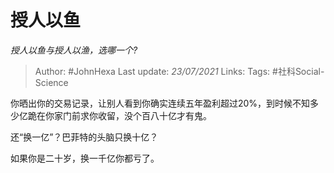 # 授人以鱼
*授人以鱼与授人以渔，选哪一个?*

> Author: #JohnHexa
Last update: *23/07/2021* 
Links:
Tags: #社科Social-Science 

 
你晒出你的交易记录，让别人看到你确实连续五年盈利超过20%，到时候不知多少亿跪在你家门前求你收留，没个百八十亿才有鬼。

还“换一亿”？巴菲特的头脑只换十亿？

如果你是二十岁，换一千亿你都亏了。



